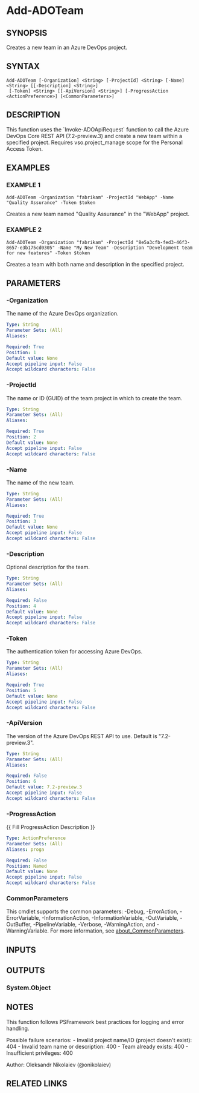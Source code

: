 ﻿---
external help file: ado.core-help.xml
Module Name: ado.core
online version: https://learn.microsoft.com/azure/devops
schema: 2.0.0
---

# Add-ADOTeam

## SYNOPSIS
Creates a new team in an Azure DevOps project.

## SYNTAX

```
Add-ADOTeam [-Organization] <String> [-ProjectId] <String> [-Name] <String> [[-Description] <String>]
 [-Token] <String> [[-ApiVersion] <String>] [-ProgressAction <ActionPreference>] [<CommonParameters>]
```

## DESCRIPTION
This function uses the \`Invoke-ADOApiRequest\` function to call the Azure DevOps Core REST API (7.2-preview.3) and create a new team within a specified project.
Requires vso.project_manage scope for the Personal Access Token.

## EXAMPLES

### EXAMPLE 1
```
Add-ADOTeam -Organization "fabrikam" -ProjectId "WebApp" -Name "Quality Assurance" -Token $token
```

Creates a new team named "Quality Assurance" in the "WebApp" project.

### EXAMPLE 2
```
Add-ADOTeam -Organization "fabrikam" -ProjectId "8e5a3cfb-fed3-46f3-8657-e3b175cd0305" -Name "My New Team" -Description "Development team for new features" -Token $token
```

Creates a team with both name and description in the specified project.

## PARAMETERS

### -Organization
The name of the Azure DevOps organization.

```yaml
Type: String
Parameter Sets: (All)
Aliases:

Required: True
Position: 1
Default value: None
Accept pipeline input: False
Accept wildcard characters: False
```

### -ProjectId
The name or ID (GUID) of the team project in which to create the team.

```yaml
Type: String
Parameter Sets: (All)
Aliases:

Required: True
Position: 2
Default value: None
Accept pipeline input: False
Accept wildcard characters: False
```

### -Name
The name of the new team.

```yaml
Type: String
Parameter Sets: (All)
Aliases:

Required: True
Position: 3
Default value: None
Accept pipeline input: False
Accept wildcard characters: False
```

### -Description
Optional description for the team.

```yaml
Type: String
Parameter Sets: (All)
Aliases:

Required: False
Position: 4
Default value: None
Accept pipeline input: False
Accept wildcard characters: False
```

### -Token
The authentication token for accessing Azure DevOps.

```yaml
Type: String
Parameter Sets: (All)
Aliases:

Required: True
Position: 5
Default value: None
Accept pipeline input: False
Accept wildcard characters: False
```

### -ApiVersion
The version of the Azure DevOps REST API to use.
Default is "7.2-preview.3".

```yaml
Type: String
Parameter Sets: (All)
Aliases:

Required: False
Position: 6
Default value: 7.2-preview.3
Accept pipeline input: False
Accept wildcard characters: False
```

### -ProgressAction
{{ Fill ProgressAction Description }}

```yaml
Type: ActionPreference
Parameter Sets: (All)
Aliases: proga

Required: False
Position: Named
Default value: None
Accept pipeline input: False
Accept wildcard characters: False
```

### CommonParameters
This cmdlet supports the common parameters: -Debug, -ErrorAction, -ErrorVariable, -InformationAction, -InformationVariable, -OutVariable, -OutBuffer, -PipelineVariable, -Verbose, -WarningAction, and -WarningVariable. For more information, see [about_CommonParameters](http://go.microsoft.com/fwlink/?LinkID=113216).

## INPUTS

## OUTPUTS

### System.Object
## NOTES
This function follows PSFramework best practices for logging and error handling.

Possible failure scenarios:
    - Invalid project name/ID (project doesn't exist): 404
    - Invalid team name or description: 400
    - Team already exists: 400
    - Insufficient privileges: 400

Author: Oleksandr Nikolaiev (@onikolaiev)

## RELATED LINKS
